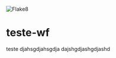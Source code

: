 ![Flake8](https://github.com/huine/teste-wf/workflows/Flake8/badge.svg)
# teste-wf

teste
djahsgdjahsgdja
dajshgdjashgdjashd
